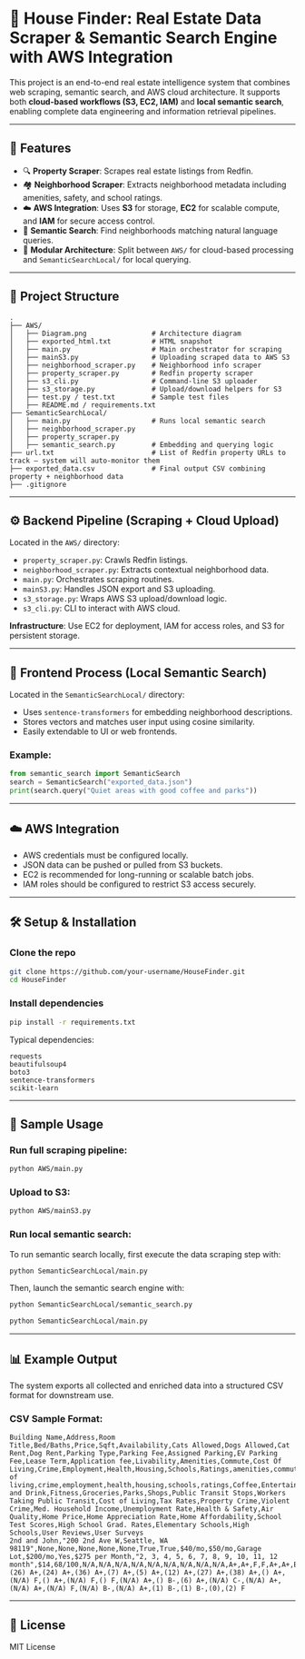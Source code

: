 # 🏡 House Finder: Real Estate Data Scraper & Semantic Search Engine with AWS Integration

This project is an end-to-end real estate intelligence system that combines web scraping, semantic search, and AWS cloud architecture. It supports both **cloud-based workflows (S3, EC2, IAM)** and **local semantic search**, enabling complete data engineering and information retrieval pipelines.

---

## 🚀 Features

- 🔍 **Property Scraper**: Scrapes real estate listings from Redfin.
- 🏘️ **Neighborhood Scraper**: Extracts neighborhood metadata including amenities, safety, and school ratings.
- ☁️ **AWS Integration**: Uses **S3** for storage, **EC2** for scalable compute, and **IAM** for secure access control.
- 🧠 **Semantic Search**: Find neighborhoods matching natural language queries.
- 📁 **Modular Architecture**: Split between `AWS/` for cloud-based processing and `SemanticSearchLocal/` for local querying.

---

## 📁 Project Structure

```
.
├── AWS/
│   ├── Diagram.png                # Architecture diagram
│   ├── exported_html.txt          # HTML snapshot
│   ├── main.py                    # Main orchestrator for scraping
│   ├── mainS3.py                  # Uploading scraped data to AWS S3
│   ├── neighborhood_scraper.py    # Neighborhood info scraper
│   ├── property_scraper.py        # Redfin property scraper
│   ├── s3_cli.py                  # Command-line S3 uploader
│   ├── s3_storage.py              # Upload/download helpers for S3
│   ├── test.py / test.txt         # Sample test files
│   ├── README.md / requirements.txt
├── SemanticSearchLocal/
│   ├── main.py                    # Runs local semantic search
│   ├── neighborhood_scraper.py
│   ├── property_scraper.py
│   ├── semantic_search.py         # Embedding and querying logic
├── url.txt                        # List of Redfin property URLs to track — system will auto-monitor them
├── exported_data.csv              # Final output CSV combining property + neighborhood data
├── .gitignore
```

---

## ⚙️ Backend Pipeline (Scraping + Cloud Upload)

Located in the `AWS/` directory:

- `property_scraper.py`: Crawls Redfin listings.
- `neighborhood_scraper.py`: Extracts contextual neighborhood data.
- `main.py`: Orchestrates scraping routines.
- `mainS3.py`: Handles JSON export and S3 uploading.
- `s3_storage.py`: Wraps AWS S3 upload/download logic.
- `s3_cli.py`: CLI to interact with AWS cloud.

**Infrastructure**: Use EC2 for deployment, IAM for access roles, and S3 for persistent storage.

---

## 🧠 Frontend Process (Local Semantic Search)

Located in the `SemanticSearchLocal/` directory:

- Uses `sentence-transformers` for embedding neighborhood descriptions.
- Stores vectors and matches user input using cosine similarity.
- Easily extendable to UI or web frontends.

### Example:
```python
from semantic_search import SemanticSearch
search = SemanticSearch("exported_data.json")
print(search.query("Quiet areas with good coffee and parks"))
```

---

## ☁️ AWS Integration

- AWS credentials must be configured locally.
- JSON data can be pushed or pulled from S3 buckets.
- EC2 is recommended for long-running or scalable batch jobs.
- IAM roles should be configured to restrict S3 access securely.

---

## 🛠️ Setup & Installation

### Clone the repo
```bash
git clone https://github.com/your-username/HouseFinder.git
cd HouseFinder
```

### Install dependencies
```bash
pip install -r requirements.txt
```

Typical dependencies:
```text
requests
beautifulsoup4
boto3
sentence-transformers
scikit-learn
```

---

## 🔢 Sample Usage

### Run full scraping pipeline:
```bash
python AWS/main.py
```

### Upload to S3:
```bash
python AWS/mainS3.py
```

### Run local semantic search:
To run semantic search locally, first execute the data scraping step with:
```bash
python SemanticSearchLocal/main.py
```
Then, launch the semantic search engine with:
```bash
python SemanticSearchLocal/semantic_search.py
```
```bash
python SemanticSearchLocal/main.py
```

---

## 📊 Example Output

The system exports all collected and enriched data into a structured CSV format for downstream use.

### CSV Sample Format:
```
Building Name,Address,Room Title,Bed/Baths,Price,Sqft,Availability,Cats Allowed,Dogs Allowed,Cat Rent,Dog Rent,Parking Type,Parking Fee,Assigned Parking,EV Parking Fee,Lease Term,Application fee,Livability,Amenities,Commute,Cost Of Living,Crime,Employment,Health,Housing,Schools,Ratings,amenities,commute,cost of living,crime,employment,health,housing,schools,ratings,Coffee,Entertainment,Food and Drink,Fitness,Groceries,Parks,Shops,Public Transit Stops,Workers Taking Public Transit,Cost of Living,Tax Rates,Property Crime,Violent Crime,Med. Household Income,Unemployment Rate,Health & Safety,Air Quality,Home Price,Home Appreciation Rate,Home Affordability,School Test Scores,High School Grad. Rates,Elementary Schools,High Schools,User Reviews,User Surveys
2nd and John,"200 2nd Ave W,Seattle, WA 98119",None,None,None,None,None,True,True,$40/mo,$50/mo,Garage Lot,$200/mo,Yes,$275 per Month,"2, 3, 4, 5, 6, 7, 8, 9, 10, 11, 12 month",$14,68/100,N/A,N/A,N/A,N/A,N/A,N/A,N/A,N/A,N/A,A+,A+,F,F,A+,A+,B,A+,F,(26) A+,(24) A+,(36) A+,(7) A+,(5) A+,(12) A+,(27) A+,(38) A+,() A+,(N/A) F,() A+,(N/A) F,() F,(N/A) A+,() B-,(6) A+,(N/A) C-,(N/A) A+,(N/A) A+,(N/A) F,(N/A) B-,(N/A) A+,(1) B-,(1) B-,(0),(2) F
```

---

## 📜 License

MIT License

